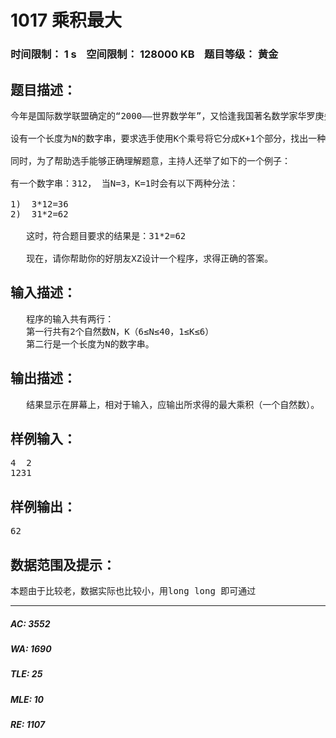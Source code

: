# 1017 乘积最大   
### 时间限制： 1 s&nbsp;&nbsp;&nbsp;&nbsp;空间限制： 128000 KB&nbsp;&nbsp;&nbsp;&nbsp;题目等级： 黄金  
## 题目描述：  

<pre>
今年是国际数学联盟确定的“2000——世界数学年”，又恰逢我国著名数学家华罗庚先生诞辰90周年。在华罗庚先生的家乡江苏金坛，组织了一场别开生面的数学智力竞赛的活动，你的一个好朋友XZ也有幸得以参加。活动中，主持人给所有参加活动的选手出了这样一道题目：
 
设有一个长度为N的数字串，要求选手使用K个乘号将它分成K+1个部分，找出一种分法，使得这K+1个部分的乘积能够为最大。
 
同时，为了帮助选手能够正确理解题意，主持人还举了如下的一个例子：
 
有一个数字串：312， 当N=3，K=1时会有以下两种分法：
 
1)  3*12=36
2)  31*2=62
  
   这时，符合题目要求的结果是：31*2=62
 
   现在，请你帮助你的好朋友XZ设计一个程序，求得正确的答案。
</pre>
  
  
## 输入描述：  

<pre>
   程序的输入共有两行：
   第一行共有2个自然数N，K（6≤N≤40，1≤K≤6）
   第二行是一个长度为N的数字串。
</pre>
  
  
## 输出描述：  

<pre>
   结果显示在屏幕上，相对于输入，应输出所求得的最大乘积（一个自然数）。
</pre>
  
  
## 样例输入：  

<pre>
4  2
1231
</pre>
  
  
## 样例输出：  

<pre>
62
</pre>
  
  
## 数据范围及提示：  

<pre>
本题由于比较老，数据实际也比较小，用long long 即可通过
</pre>
  
  
***  

##### AC: 3552  
##### WA: 1690  
##### TLE: 25  
##### MLE: 10  
##### RE: 1107  
